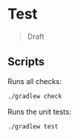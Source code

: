 # Test

> Draft

## Scripts

Runs all checks:

```bash
./gradlew check
```

Runs the unit tests:

```bash
./gradlew test
```

